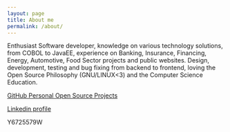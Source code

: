 ```yaml
---
layout: page
title: About me
permalink: /about/
---
```


Enthusiast Software developer, knowledge on various technology solutions, from COBOL to JavaEE, experience on Banking, Insurance, Financing, Energy, Automotive, Food Sector projects and public websites. Design, development, testing and bug fixing from backend to frontend, loving the Open Source Philosophy (GNU/LINUX<3) and the Computer Science Education.

[GitHub Personal Open Source Projects](https://github.com/simon387)

[Linkedin profile](https://www.linkedin.com/in/simone-celia-b5b26a5/)

Y6725579W
